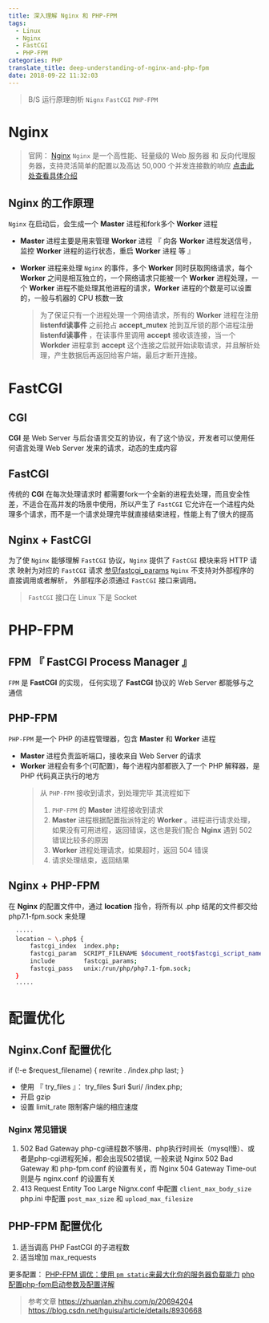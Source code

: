 ```yaml
---
title: 深入理解 Nginx 和 PHP-FPM
tags:
  - Linux
  - Nginx
  - FastCGI
  - PHP-FPM
categories: PHP
translate_title: deep-understanding-of-nginx-and-php-fpm
date: 2018-09-22 11:32:03
---
```


> B/S 运行原理剖析 `Nignx` `FastCGI` `PHP-FPM`

<!-- more -->

# Nginx
> 官网： [Nginx](https://nginx.org/)
> `Nginx` 是一个高性能、轻量级的 Web 服务器 和 反向代理服务器，支持灵活简单的配置以及高达 50,000 个并发连接数的响应
> [点击此处查看具体介绍](https://baike.baidu.com/item/nginx/3817705?fr=aladdin)

## Nginx 的工作原理
  `Nginx` 在启动后，会生成一个 **Master** 进程和fork多个 **Worker** 进程
- **Master** 进程主要是用来管理 **Worker** 进程 『 向各 **Worker** 进程发送信号，监控 **Worker** 进程的运行状态，重启 **Worker** 进程 等 』 

- **Worker** 进程来处理 `Nginx` 的事件，多个 **Worker** 同时获取网络请求，每个 **Worker** 之间是相互独立的，一个网络请求只能被一个 **Worker** 进程处理，一个 **Worker** 进程不能处理其他进程的请求，**Worker** 进程的个数是可以设置的，一般与机器的 CPU 核数一致
   > 为了保证只有一个进程处理一个网络请求，所有的 **Worker** 进程在注册 **listenfd读事件** 之前抢占 **accept_mutex** 抢到互斥锁的那个进程注册 **listenfd读事件** ，在读事件里调用 **accept** 接收该连接，当一个 **Workder** 进程拿到 **accept** 这个连接之后就开始读取请求，并且解析处理，产生数据后再返回给客户端，最后才断开连接。

# FastCGI
## CGI
  **CGI** 是 Web Server 与后台语言交互的协议，有了这个协议，开发者可以使用任何语言处理 Web Server 发来的请求，动态的生成内容
## FastCGI
  传统的 **CGI** 在每次处理请求时 都需要fork一个全新的进程去处理，而且安全性差，不适合在高并发的场景中使用，所以产生了 `FastCGI` 它允许在一个进程内处理多个请求，而不是一个请求处理完毕就直接结束进程，性能上有了很大的提高

## Nginx + FastCGI
  为了使 `Nginx` 能够理解 `FastCGI` 协议，`Nginx` 提供了 `FastCGI` 模块来将 HTTP 请求 映射为对应的 `FastCGI` 请求 [参见fastcgi_params](https://github.com/nginx/nginx/blob/master/conf/fastcgi_params)
  `Nginx` 不支持对外部程序的直接调用或者解析， 外部程序必须通过 `FastCGI` 接口来调用。
  > `FastCGI` 接口在 Linux 下是 Socket

# PHP-FPM
## FPM 『 FastCGI Process Manager 』
  `FPM` 是 **FastCGI** 的实现， 任何实现了 **FastCGI** 协议的 Web Server 都能够与之通信

## PHP-FPM 
  `PHP-FPM` 是一个 PHP 的进程管理器，包含 **Master** 和 **Worker** 进程 
  - **Master** 进程负责监听端口，接收来自 Web Server 的请求
  - **Worker** 进程会有多个(可配置)，每个进程内部都嵌入了一个 PHP 解释器，是 PHP 代码真正执行的地方
    > 从 `PHP-FPM` 接收到请求，到处理完毕 其流程如下
    >   1. `PHP-FPM` 的 **Master** 进程接收到请求
    >   2. **Master** 进程根据配置指派特定的 **Worker** 。进程进行请求处理，如果没有可用进程，返回错误，这也是我们配合 **Nginx** 遇到 502 错误比较多的原因
    >   3. **Worker** 进程处理请求，如果超时，返回 504 错误
    >   4. 请求处理结束，返回结果

## Nginx + PHP-FPM
  在 **Nginx** 的配置文件中，通过 **location** 指令，将所有以 .php 结尾的文件都交给 php7.1-fpm.sock 来处理
  ```bash :Nginx.conf mark:6
    ····· 
    location ~ \.php$ {
        fastcgi_index  index.php;
        fastcgi_param  SCRIPT_FILENAME $document_root$fastcgi_script_name;
        include        fastcgi_params;
        fastcgi_pass   unix:/run/php/php7.1-fpm.sock;
    }
    ·····
  ```
 
# 配置优化

## Nginx.Conf 配置优化

if (!-e $request_filename) {
    rewrite . /index.php last;
}

- 使用 『 try_files 』： try_files $uri $uri/ /index.php;
- 开启 gzip
- 设置 limit_rate 限制客户端的相应速度

### Nginx 常见错误

1. 502 Bad Gateway
  php-cgi进程数不够用、php执行时间长（mysql慢）、或者是php-cgi进程死掉，都会出现502错误, 一般来说 Nginx 502 Bad Gateway 和 php-fpm.conf 的设置有关，而 Nginx 504 Gateway Time-out 则是与 nginx.conf 的设置有关
2. 413 Request Entity Too Large
  Nignx.conf 中配置 `client_max_body_size`
  php.ini    中配置 `post_max_size` 和 `upload_max_filesize`

## PHP-FPM 配置优化

1. 适当调高 PHP FastCGI 的子进程数
2. 适当增加 max_requests

更多配置： 
 [PHP-FPM 调优：使用 `pm static`来最大化你的服务器负载能力](https://laravel-china.org/topics/14952/php-fpm-tuning-use-pm-static-to-maximize-your-server-load-capability)
 [php配置php-fpm启动参数及配置详解](http://www.php.cn/php-weizijiaocheng-391985.html)


> 参考文章
> https://zhuanlan.zhihu.com/p/20694204
> https://blog.csdn.net/hguisu/article/details/8930668